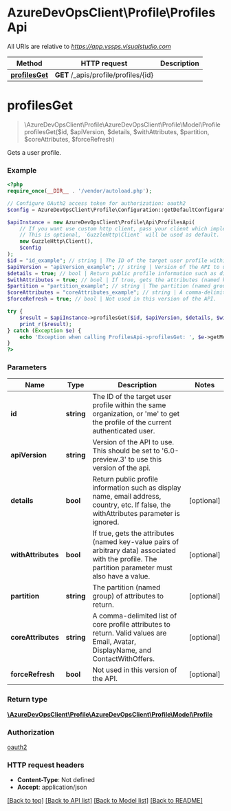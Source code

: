 # AzureDevOpsClient\Profile\ProfilesApi

All URIs are relative to *https://app.vssps.visualstudio.com*

Method | HTTP request | Description
------------- | ------------- | -------------
[**profilesGet**](ProfilesApi.md#profilesGet) | **GET** /_apis/profile/profiles/{id} | 


# **profilesGet**
> \AzureDevOpsClient\Profile\AzureDevOpsClient\Profile\Model\Profile profilesGet($id, $apiVersion, $details, $withAttributes, $partition, $coreAttributes, $forceRefresh)



Gets a user profile.

### Example
```php
<?php
require_once(__DIR__ . '/vendor/autoload.php');

// Configure OAuth2 access token for authorization: oauth2
$config = AzureDevOpsClient\Profile\Configuration::getDefaultConfiguration()->setAccessToken('YOUR_ACCESS_TOKEN');

$apiInstance = new AzureDevOpsClient\Profile\Api\ProfilesApi(
    // If you want use custom http client, pass your client which implements `GuzzleHttp\ClientInterface`.
    // This is optional, `GuzzleHttp\Client` will be used as default.
    new GuzzleHttp\Client(),
    $config
);
$id = "id_example"; // string | The ID of the target user profile within the same organization, or 'me' to get the profile of the current authenticated user.
$apiVersion = "apiVersion_example"; // string | Version of the API to use.  This should be set to '6.0-preview.3' to use this version of the api.
$details = true; // bool | Return public profile information such as display name, email address, country, etc. If false, the withAttributes parameter is ignored.
$withAttributes = true; // bool | If true, gets the attributes (named key-value pairs of arbitrary data) associated with the profile. The partition parameter must also have a value.
$partition = "partition_example"; // string | The partition (named group) of attributes to return.
$coreAttributes = "coreAttributes_example"; // string | A comma-delimited list of core profile attributes to return. Valid values are Email, Avatar, DisplayName, and ContactWithOffers.
$forceRefresh = true; // bool | Not used in this version of the API.

try {
    $result = $apiInstance->profilesGet($id, $apiVersion, $details, $withAttributes, $partition, $coreAttributes, $forceRefresh);
    print_r($result);
} catch (Exception $e) {
    echo 'Exception when calling ProfilesApi->profilesGet: ', $e->getMessage(), PHP_EOL;
}
?>
```

### Parameters

Name | Type | Description  | Notes
------------- | ------------- | ------------- | -------------
 **id** | **string**| The ID of the target user profile within the same organization, or &#39;me&#39; to get the profile of the current authenticated user. |
 **apiVersion** | **string**| Version of the API to use.  This should be set to &#39;6.0-preview.3&#39; to use this version of the api. |
 **details** | **bool**| Return public profile information such as display name, email address, country, etc. If false, the withAttributes parameter is ignored. | [optional]
 **withAttributes** | **bool**| If true, gets the attributes (named key-value pairs of arbitrary data) associated with the profile. The partition parameter must also have a value. | [optional]
 **partition** | **string**| The partition (named group) of attributes to return. | [optional]
 **coreAttributes** | **string**| A comma-delimited list of core profile attributes to return. Valid values are Email, Avatar, DisplayName, and ContactWithOffers. | [optional]
 **forceRefresh** | **bool**| Not used in this version of the API. | [optional]

### Return type

[**\AzureDevOpsClient\Profile\AzureDevOpsClient\Profile\Model\Profile**](../Model/Profile.md)

### Authorization

[oauth2](../../README.md#oauth2)

### HTTP request headers

 - **Content-Type**: Not defined
 - **Accept**: application/json

[[Back to top]](#) [[Back to API list]](../../README.md#documentation-for-api-endpoints) [[Back to Model list]](../../README.md#documentation-for-models) [[Back to README]](../../README.md)


